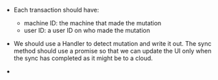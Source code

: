- Each transaction should have:
    - machine ID: the machine that made the mutation
    - user ID: a user ID on who made the mutation

- We should use a Handler to detect mutation and write it out.  The sync method
  should use a promise so that we can update the UI only when the sync has
  completed as it might be to a cloud.

- 
